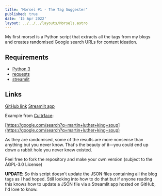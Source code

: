 ```yaml
---
title: 'Morsel #1 - The Tag Suggester'
published: true
date: '15 Apr 2022'
layout: ../../../layouts/Morsels.astro
---
```


My first morsel is a Python script that extracts all the tags from my blogs and creates randomised Google search URLs for content ideation.

## Requirements

* [Python 3](https://www.python.org/downloads/)
* [requests](https://docs.python-requests.org/)
* [streamlit](https://streamlit.io/)

## Links

[GitHub link](https://github.com/starchildluke/tag_suggester/)
[Streamlit app](https://share.streamlit.io/starchildluke/tag_suggester/main/tagsuggester.py)

Example from [Cultrface](https://cultrface.co.uk):

[https://google.com/search?q=martin+luther+king+soup](https://google.com/search?q=martin+luther+king+soup)

As they are randomised, some of the results are more nonsense than anything but you never know. That's the beauty of it&mdash;you could end up down a rabbit hole you never knew existed.

Feel free to fork the repository and make your own version (subject to the AGPL-3.0 License)

**UPDATE**: So this script doesn't update the JSON files containing all the blog tags as I had hoped. Still looking into how to do that but if anyone reading this knows how to update a JSON file via a Streamlit app hosted on GitHub, I'd love to know.